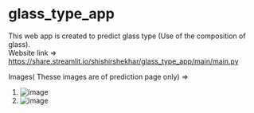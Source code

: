 # glass_type_app

This web app is created to predict glass type (Use of the composition of glass).<br>
Website link => https://share.streamlit.io/shishirshekhar/glass_type_app/main/main.py <br>

Images( Thesse images are of prediction page only) =>
  
  1. ![image](https://user-images.githubusercontent.com/71517975/131455902-57424652-0a8b-48a2-b06e-9fb88ee5f956.png)
  2. ![image](https://user-images.githubusercontent.com/71517975/131455944-48842ac8-54bd-4755-87e2-54a46d79b54a.png)

